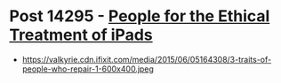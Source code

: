 # Post 14295 - [People for the Ethical Treatment of iPads](https://www.ifixit.com/News/14295/people-for-the-ethical-treatment-of-ipads)

- https://valkyrie.cdn.ifixit.com/media/2015/06/05164308/3-traits-of-people-who-repair-1-600x400.jpeg

